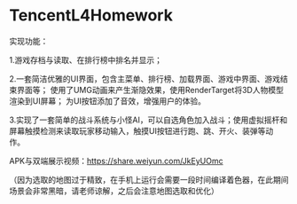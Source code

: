 # TencentL4Homework

实现功能：

1.游戏存档与读取、在排行榜中排名并显示；

2.一套简洁优雅的UI界面，包含主菜单、排行榜、加载界面、游戏中界面、游戏结束界面等；
使用了UMG动画来产生渐隐效果，使用RenderTarget将3D人物模型渲染到UI屏幕；
为UI按钮添加了音效，增强用户的体验。
 
3.实现了一套简单的战斗系统与小怪AI，可以自选角色加入战斗；使用虚拟摇杆和屏幕触摸检测来读取玩家移动输入，触摸UI按钮进行跑、跳、开火、装弹等动作。

APK与双端展示视频：https://share.weiyun.com/JkEyUOmc

（因为选取的地图过于精致，在手机上运行会需要一段时间编译着色器，在此期间场景会非常黑暗，请老师谅解，之后会注意地图选取和优化）
